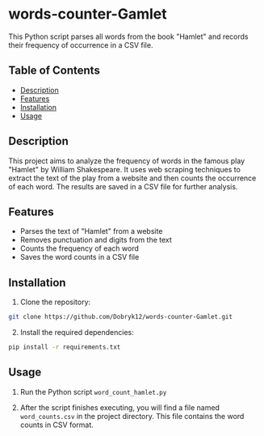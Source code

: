 # words-counter-Gamlet

This Python script parses all words from the book "Hamlet" and records their frequency of occurrence in a CSV file.

## Table of Contents
- [Description](#description)
- [Features](#features)
- [Installation](#installation)
- [Usage](#usage)

## Description

This project aims to analyze the frequency of words in the famous play "Hamlet" by William Shakespeare. It uses web scraping techniques to extract the text of the play from a website and then counts the occurrence of each word. The results are saved in a CSV file for further analysis.

## Features

- Parses the text of "Hamlet" from a website
- Removes punctuation and digits from the text
- Counts the frequency of each word
- Saves the word counts in a CSV file

## Installation

1. Clone the repository: 
```bash
git clone https://github.com/Dobryk12/words-counter-Gamlet.git
```
2. Install the required dependencies:
```bash
pip install -r requirements.txt
```

## Usage

1. Run the Python script `word_count_hamlet.py`

2. After the script finishes executing, you will find a file named `word_counts.csv` in the project directory. This file contains the word counts in CSV format.